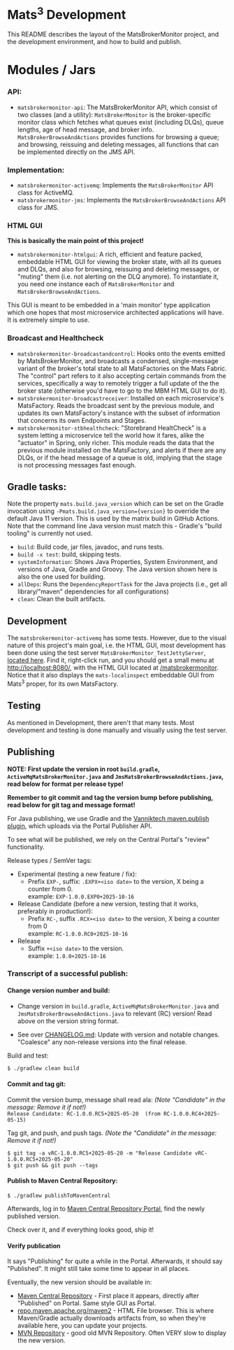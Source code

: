 # Mats<sup>3</sup> Development

This README describes the layout of the MatsBrokerMonitor project, and the development environment, and how to build and
publish.

# Modules / Jars

### API:
* `matsbrokermonitor-api`: The MatsBrokerMonitor API, which consist of two classes (and a utility):
  `MatsBrokerMonitor` is the broker-specific monitor class which fetches what queues exist (including DLQs), queue
  lengths, age of head message, and broker info. `MatsBrokerBrowseAndActions` provides functions for browsing a
  queue; and browsing, reissuing and deleting messages, all functions that can be implemented directly on the JMS
  API.

### Implementation:
* `matsbrokermonitor-activemq`: Implements the `MatsBrokerMonitor` API class for ActiveMQ.
* `matsbrokermonitor-jms`: Implements the `MatsBrokerBrowseAndActions` API class for JMS.

### HTML GUI
**This is basically the main point of this project!**

* `matsbrokermonitor-htmlgui`: A rich, efficient and feature packed, embeddable HTML GUI for viewing the broker state,
  with all its queues and DLQs, and also for browsing, reissuing and deleting messages, or "muting" them (i.e. not
  alerting on the DLQ anymore). To instantiate it, you need one instance each of `MatsBrokerMonitor` and
  `MatsBrokerBrowseAndActions`.

This GUI is meant to be embedded in a 'main monitor' type application which one hopes that most microservice architected
applications will have. It is extremely simple to use.

### Broadcast and Healthcheck

* `matsbrokermonitor-broadcastandcontrol`: Hooks onto the events emitted by MatsBrokerMonitor, and broadcasts 
  a condensed, single-message variant of the broker's total state to all MatsFactories on the Mats Fabric.
  The "control" part refers to it also accepting certain commands from the services, specifically a way to remotely
  trigger a full update of the the broker state (otherwise you'd have to go to the MBM HTML GUI to do it).
* `matsbrokermonitor-broadcastreceiver`: Installed on each microservice's MatsFactory. Reads the broadcast sent by the
  previous module, and updates its own MatsFactory's instance with the subset of information that concerns its own
  Endpoints and Stages.
* `matsbrokermonitor-stbhealthcheck`: "Storebrand HealtCheck" is a system letting a microservice tell the world how
  it fares, alike the "actuator" in Spring, only richer. This module reads the data that the previous module installed
  on the MatsFactory, and alerts if there are any DLQs, or if the head message of a queue is old, implying that the
  stage is not processing messages fast enough.

## Gradle tasks:

Note the property `mats.build.java_version` which can be set on the Gradle invocation using
`-Pmats.build.java_version={version}` to override the default Java 11 version. This is used by the matrix build in
GitHub Actions. Note that the command line Java version must match this - Gradle's "build tooling" is currently not
used.

* `build`: Build code, jar files, javadoc, and runs tests.
* `build -x test`: build, skipping tests.
* `systemInformation`: Shows Java Properties, System Environment, and versions of Java, Gradle and Groovy. The Java
  version shown here is also the one used for building.
* `allDeps`: Runs the `DependencyReportTask` for the Java projects (i.e., get all library/"maven" dependencies for all
  configurations)
* `clean`: Clean the built artifacts.

## Development

The `matsbrokermonitor-activemq` has some tests. However, due to the visual nature of this project's main goal, i.e. the
HTML GUI, most development has been done using the test server `MatsBrokerMonitor_TestJettyServer`,
[located here](matsbrokermonitor-htmlgui/src/test/java/io/mats3/matsbrokermonitor/htmlgui/MatsBrokerMonitor_TestJettyServer.java).
Find it, right-click run, and you should get a small menu at [http://localhost:8080/](http://localhost:8080/), with
the HTML GUI located at [/matsbrokermonitor](http://localhost:8080/matsbrokermonitor/). Notice that it also displays
the `mats-localinspect` embeddable GUI from Mats<sup>3</sup> proper, for its own MatsFactory.

## Testing

As mentioned in Development, there aren't that many tests. Most development and testing is done manually and visually
using the test server.

## Publishing

**NOTE: First update the version in root `build.gradle`, `ActiveMqMatsBrokerMonitor.java` and
`JmsMatsBrokerBrowseAndActions.java`, read below for format per release type!**

**Remember to git commit and tag the version bump before publishing, read below for git tag and message format!**

For Java publishing, we use Gradle and the
[Vanniktech maven.publish plugin](https://vanniktech.github.io/gradle-maven-publish-plugin/central/), which uploads via
the Portal Publisher API.

To see what will be published, we rely on the Central Portal's "review" functionality.

Release types / SemVer tags:
* Experimental (testing a new feature / fix):
    * Prefix `EXP-`, suffix: `.EXPX+<iso date>` to the version, X being a counter from 0.  
      example: `EXP-1.0.0.EXP0+2025-10-16`
* Release Candidate (before a new version, testing that it works, preferably in production!):
    * Prefix `RC-`, suffix `.RCX+<iso date>` to the version, X being a counter from 0  
      example: `RC-1.0.0.RC0+2025-10-16`
* Release
    * Suffix `+<iso date>` to the version.  
      example: `1.0.0+2025-10-16`

### Transcript of a successful publish:

#### Change version number and build:

* Change version in `build.gradle`, `ActiveMqMatsBrokerMonitor.java` and `JmsMatsBrokerBrowseAndActions.java` to
  relevant (RC) version! Read above on the version string format.

* See over [CHANGELOG.md](CHANGELOG.md): Update with version and notable changes.  
  "Coalesce" any non-release versions into the final release.

Build and test:
```bash
$ ./gradlew clean build
```

#### Commit and tag git:

Commit the version bump, message shall read ala: _(Note "Candidate" in the message: Remove it if not!)_  
`Release Candidate: RC-1.0.0.RC5+2025-05-20  (from RC-1.0.0.RC4+2025-05-15)`

Tag git, and push, and push tags. _(Note the "Candidate" in the message: Remove it if not!)_
```shell
$ git tag -a vRC-1.0.0.RC5+2025-05-20 -m "Release Candidate vRC-1.0.0.RC5+2025-05-20"
$ git push && git push --tags
```

#### Publish to Maven Central Repository:

```shell
$ ./gradlew publishToMavenCentral
```

Afterwards, log in to [Maven Central Repository Portal](https://central.sonatype.com/publishing/deployments), find the
newly published version.

Check over it, and if everything looks good, ship it!

#### Verify publication

It says "Publishing" for quite a while in the Portal. Afterwards, it should say "Published". It might still take some
time to appear in all places.

Eventually, the new version should be available in:
* [Maven Central Repository](https://central.sonatype.com/namespace/io.mats3.matsbrokermonitor) - First place it
  appears, directly after "Published" on Portal. Same style GUI as Portal.
* [repo.maven.apache.org/maven2](https://repo.maven.apache.org/maven2/io/mats3/matsbrokermonitor/) - HTML File browser.
  This is where Maven/Gradle actually downloads artifacts from, so when they're available here, you can update your
  projects.
* [MVN Repository](https://mvnrepository.com/artifact/io.mats3.matsbrokermonitor) - good old MVN Repository. Often VERY
  slow to display the new version.
